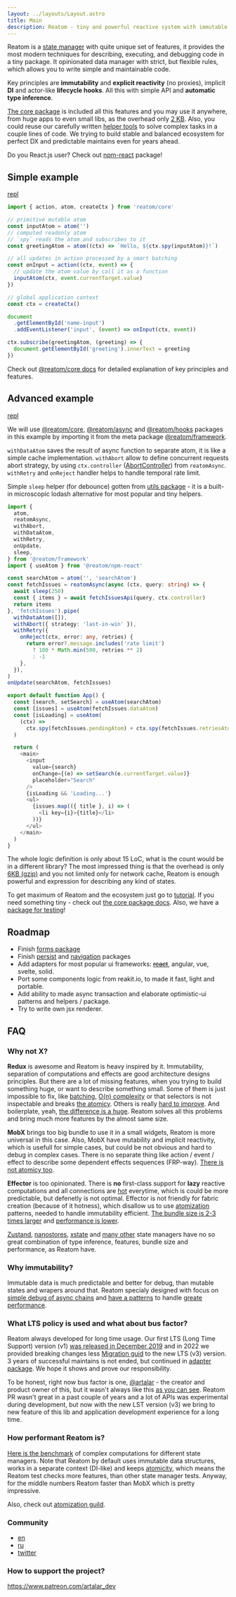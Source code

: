 ```yaml
---
layout: ../layouts/Layout.astro
title: Main
description: Reatom - tiny and powerful reactive system with immutable nature
---
```


Reatom is a [state manager](/general/what-is-state-manager) with quite unique set of features, it provides the most modern techniques for describing, executing, and debugging code in a tiny package. It opinionated data manager with strict, but flexible rules, which allows you to write simple and maintainable code.

Key principles are **immutability** and **explicit reactivity** (no proxies), implicit **DI** and actor-like **lifecycle hooks**. All this with simple API and **automatic type inference**.

[The core package](/core) is included all this features and you may use it anywhere, from huge apps to even small libs, as the overhead only [2 KB](https://bundlejs.com/?q=%40reatom%2Fcore). Also, you could reuse our carefully written [helper tools](/packages/framework) to solve complex tasks in a couple lines of code. We trying to build stable and balanced ecosystem for perfect DX and predictable maintains even for years ahead.

Do you React.js user? Check out [npm-react](/packages/npm-react) package!

## Simple example

[repl](https://replit.com/@artalar/reatom-react-ts)

```ts
import { action, atom, createCtx } from 'reatom/core'

// primitive mutable atom
const inputAtom = atom('')
// computed readonly atom
// `spy` reads the atom and subscribes to it
const greetingAtom = atom((ctx) => `Hello, ${ctx.spy(inputAtom)}!`)

// all updates in action processed by a smart batching
const onInput = action((ctx, event) => {
  // update the atom value by call it as a function
  inputAtom(ctx, event.currentTarget.value)
})

// global application context
const ctx = createCtx()

document
  .getElementById('name-input')
  .addEventListener('input', (event) => onInput(ctx, event))

ctx.subscribe(greetingAtom, (greeting) => {
  document.getElementById('greeting').innerText = greeting
})
```

Check out [@reatom/core docs](/core) for detailed explanation of key principles and features.

## Advanced example

[repl](https://replit.com/@artalar/reatom-react-ts-search-example#src/App.tsx)

We will use [@reatom/core](/core), [@reatom/async](/packages/async) and [@reatom/hooks](/packages/hooks) packages in this example by importing it from the meta package [@reatom/framework](/packages/framework).

`withDataAtom` saves the result of async function to separate atom, it is like a simple cache implementation. `withAbort` allow to define concurrent requests abort strategy, by using `ctx.controller` ([AbortController](https://developer.mozilla.org/en-US/docs/Web/API/AbortController)) from `reatomAsync`. `withRetry` and `onReject` handler helps to handle temporal rate limit.

Simple `sleep` helper (for debounce) gotten from [utils package](/packages/utils) - it is a built-in microscopic lodash alternative for most popular and tiny helpers.

```ts
import {
  atom,
  reatomAsync,
  withAbort,
  withDataAtom,
  withRetry,
  onUpdate,
  sleep,
} from '@reatom/framework'
import { useAtom } from '@reatom/npm-react'

const searchAtom = atom('', 'searchAtom')
const fetchIssues = reatomAsync(async (ctx, query: string) => {
  await sleep(250)
  const { items } = await fetchIssuesApi(query, ctx.controller)
  return items
}, 'fetchIssues').pipe(
  withDataAtom([]),
  withAbort({ strategy: 'last-in-win' }),
  withRetry({
    onReject(ctx, error: any, retries) {
      return error?.message.includes('rate limit')
        ? 100 * Math.min(500, retries ** 2)
        : -1
    },
  }),
)
onUpdate(searchAtom, fetchIssues)

export default function App() {
  const [search, setSearch] = useAtom(searchAtom)
  const [issues] = useAtom(fetchIssues.dataAtom)
  const [isLoading] = useAtom(
    (ctx) =>
      ctx.spy(fetchIssues.pendingAtom) + ctx.spy(fetchIssues.retriesAtom) > 0,
  )

  return (
    <main>
      <input
        value={search}
        onChange={(e) => setSearch(e.currentTarget.value)}
        placeholder="Search"
      />
      {isLoading && 'Loading...'}
      <ul>
        {issues.map(({ title }, i) => (
          <li key={i}>{title}</li>
        ))}
      </ul>
    </main>
  )
}
```

The whole logic definition is only about 15 LoC, what is the count would be in a different library? The most impressed thing is that the overhead is only [6KB (gzip)](https://bundlejs.com/?q=%28import%29%40reatom%2Fframework%2C%28import%29%40reatom%2Fnpm-react&treeshake=%5B%7B%0A++atom%2CcreateCtx%2ConUpdate%2CreatomAsync%2Csleep%2CwithAbort%2CwithDataAtom%2CwithRetryAction%2C%7D%5D%2C%5B%7B+useAtom+%7D%5D&share=MYewdgzgLgBBCmBDATsAFgQSiAtjAvDItjgBQBE5ANDOQiulruQJQDcAUKJLAGbxR0ASQgQArvAgEYyJCQwQAnmGClESlTFLAoADxoBHCckUAuOFGQBLMAHMWBAHwwA3hxhEA7oiuwIAG3h4AAdSACYAVgAGdncYbmhXGF94HCkAX2lEb18YfkE0EXFJDGCrUiN4ExodXQA6bksQf0DkWI9ZKDFkMGSoVIhOdJpyfOFRCQhWOrLg%2BFI4z180ABFiRCYyAG0AXRYqReWMACMQZChSFwtkYnhbM1p-dSgAWhsXpbByGHT9w6g0AAlAQmDA6KzgS5xDzgYEAK3gOnM2j0NCqyDO5kQYEUNE61kkDnwjmhHhg6LOAH46jhJBBELZ4HUbMB-GIACaSCg3fowfxWHC%2BVikskwSkwACMUSiMAAVDAALLENA0mykaJRPEgqySOXysIsEVk8wvCUHDy-A6xcAAVWC7NupHoqEwJBoY0KE0JnA48F0wTOsCuwFktwAwqiYGIEJsfmwgA) and you not limited only for network cache, Reatom is enough powerful and expression for describing any kind of states.

<!-- Reatom is a mix of all best from MobX and Redux. It processes immutable data by separated atoms and use single global store, which make dataflow controllable and predictable, but granular and efficient. -->

To get maximum of Reatom and the ecosystem just go to [tutorial](/tutorial). If you need something tiny - check out [the core package docs](https://reatom.dev/core). Also, we have a [package for testing](/packages/testing)!

## Roadmap

- Finish [forms package](https://github.com/artalar/reatom/tree/v3/packages/form)
- Finish [persist](https://github.com/artalar/reatom/tree/v3/packages/persist) and [navigation](https://github.com/artalar/reatom/tree/v3/packages/navigation) packages
- Add adapters for most popular ui frameworks: ~~[react](/packages/npm-react)~~, angular, vue, svelte, solid.
- Port some components logic from reakit.io, to made it fast, light and portable.
- Add ability to made async transaction and elaborate optimistic-ui patterns and helpers / package.
- Try to write own jsx renderer.

## FAQ

### Why not X?

**Redux** is awesome and Reatom is heavy inspired by it. Immutability, separation of computations and effects are good architecture designs principles. But there are a lot of missing features, when you trying to build something huge, or want to describe something small. Some of them is just impossible to fix, like [batching](/core#ctxget-batch-api), [O(n) complexity](/guides/atomization#ref-pattern) or that selectors is not inspectable and breaks [the atomicy](/general/what-is-state-manager#state). Others is really [hard to improve](https://github.com/reduxjs/reselect/discussions/491). And boilerplate, yeah, [the difference is a huge](https://github.com/artalar/RTK-entities-basic-example/pull/1/files#diff-43162f68100a9b5eb2e58684c7b9a5dc7b004ba28fd8a4eb6461402ec3a3a6c6).
Reatom solves all this problems and bring much more features by the almost same size.

**MobX** brings too big bundle to use it in a small widgets, Reatom is more universal in this case. Also, MobX have mutability and implicit reactivity, which is usefull for simple cases, but could be not obvious and hard to debug in complex cases. There is no separate thing like action / event / effect to describe some dependent effects sequences (FRP-way). [There is not atomicy too](https://github.com/artalar/state-management-specification/blob/master/src/index.test.js#L60).

**Effector** is too opinionated. There is **no** first-class support for **lazy** reactive computations and all connections are [hot](https://luukgruijs.medium.com/understanding-hot-vs-cold-observables-62d04cf92e03) everytime, which is could be more predictable, but defenetly is not optimal. Effector is not friendly for fabric creation (because of it hotness), which disallow us to use [atomization](/guides/atomization#ref-pattern) patterns, needed to handle immutability efficient. [The bundle size is 2-3 times larger](https://bundlejs.com/?q=effector&treeshake=%5B%7BcraeteStore%2CcreateEvent%2Ccombine%7D%5D) and [performance is lower](https://github.com/artalar/reactive-computed-bench).

[Zustand](https://github.com/pmndrs/zustand), [nanostores](https://github.com/nanostores/nanostores), [xstate](https://xstate.js.org) and [many other](https://gist.github.com/artalar/e5e8a7274dfdfbe9d36c9e5ec22fc650) state managers have no so great combination of type inference, features, bundle size and performance, as Reatom have.

### Why immutability?

Immutable data is much predictable and better for debug, than mutable states and wrapers around that. Reatom specialy designed with focus on [simple debug of async chains](/guides/debug) and [have a patterns](/guides/atomization) to handle [greate performance](#how-performant-reatom-is).

### What LTS policy is used and what about bus factor?

Reatom always developed for long time usage. Our first LTS (Long Time Support) version (v1) [was released in December 2019](https://github.com/artalar/reatom/releases/tag/v1.0) and in 2022 we provided breaking changes less [Migration guid](/core-v1#migration-guide) to the new LTS (v3) version. 3 years of successful maintains is not ended, but continued in [adapter package](/core-v1). We hope it shows and prove our responsibility.

To be honest, right now bus factor is one, [@artalar](https://github.com/artalar/) - the creator and product owner of this, but it wasn't always like this [as you can see](https://github.com/artalar/reatom/graphs/contributors). Reatom PR wasn't great in a past couple of years and a lot of APIs was experimental during development, but now with the new LST version (v3) we bring to new feature of this lib and application development experience for a long time.

### How performant Reatom is?

[Here is the benchmark](https://github.com/artalar/reactive-computed-bench) of complex computations for different state managers. Note that Reatom by default uses immutable data structures, works in a separate context (DI-like) and keeps [atomicity](/general/what-is-state-manager#state), which means the Reatom test checks more features, than other state manager tests. Anyway, for the middle numbers Reatom faster than MobX which is pretty impressive.

Also, check out [atomization guild](/guides/atomization).

### Community

- [en](https://github.com/artalar/reatom/discussions)
- [ru](https://t.me/reatom_ru)
- [twitter](https://twitter.com/ReatomJS)

### How to support the project?

https://www.patreon.com/artalar_dev
